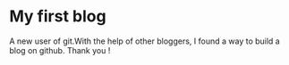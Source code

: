 #  My first blog
A new user of git.With the help of other bloggers, I found a way to build a blog on github. Thank you !
